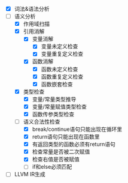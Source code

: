 - [x] 词法&语法分析
- [ ] 语义分析
    - [x] 作用域扫描
    - [x] 引用消解
        - [x] 变量消解
            - [x] 变量未定义检查
            - [x] 变量重复定义检查
        - [x] 函数消解
            - [x] 函数未定义检查
            - [x] 函数重复定义检查
            - [x] 函数嵌套检查
    - [x] 类型检查
        - [x] 变量/常量类型推导
        - [x] 变量/常量赋值类型检查
        - [x] 函数传参类型检查
    - [ ] 语义合法性检查
        - [x] break/continue语句只能出现在循环里
        - [x] return语句只能出现在函数里
        - [x] 有返回类型的函数必须有return语句
        - [x] 检查常量是否被二次赋值
        - [x] 检查右值是否被赋值
        - [ ] if和else必须匹配
- [ ] LLVM IR生成